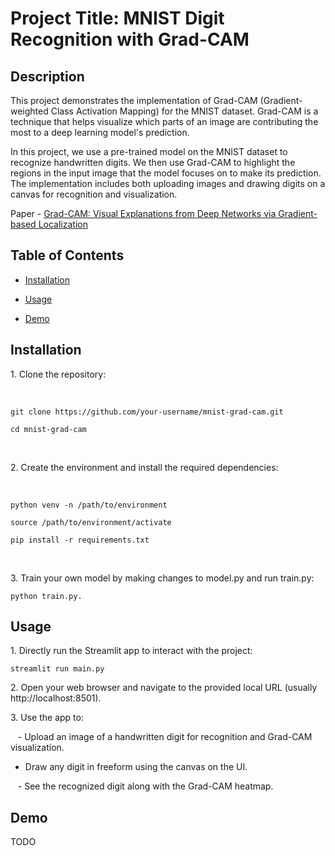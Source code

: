 # Project Title: MNIST Digit Recognition with Grad-CAM

## Description

This project demonstrates the implementation of Grad-CAM (Gradient-weighted Class Activation Mapping) for the MNIST dataset. Grad-CAM is a technique that helps visualize which parts of an image are contributing the most to a deep learning model's prediction.

In this project, we use a pre-trained model on the MNIST dataset to recognize handwritten digits. We then use Grad-CAM to highlight the regions in the input image that the model focuses on to make its prediction. The implementation includes both uploading images and drawing digits on a canvas for recognition and visualization.

Paper - [Grad-CAM: Visual Explanations from Deep Networks
via Gradient-based Localization](https://arxiv.org/pdf/1610.02391.pdf)

## Table of Contents

- [Installation](#installation)

- [Usage](#usage)

- [Demo](#demo)

## Installation

1\. Clone the repository:

   

    git clone https://github.com/your-username/mnist-grad-cam.git
    
    cd mnist-grad-cam

   

2\. Create the environment and install the required dependencies:

   
    
    python venv -n /path/to/environment
  
    source /path/to/environment/activate
  
    pip install -r requirements.txt

   

3\. Train your own model by making changes to model.py and run train.py:

    python train.py.

## Usage

1\. Directly run the Streamlit app to interact with the project:


    streamlit run main.py


2\. Open your web browser and navigate to the provided local URL (usually http://localhost:8501).

3\. Use the app to:

   - Upload an image of a handwritten digit for recognition and Grad-CAM visualization.
   
   - Draw any digit in freeform using the canvas on the UI.
     
   - See the recognized digit along with the Grad-CAM heatmap.

## Demo

TODO

